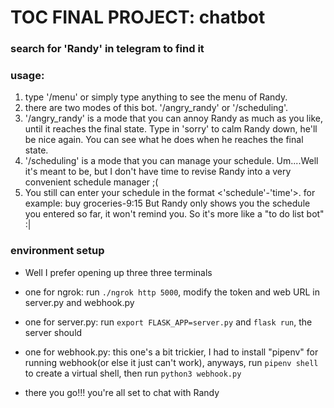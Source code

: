 # TOC FINAL PROJECT: chatbot

### search for 'Randy' in telegram to find it

### usage:
1.	type '/menu' or simply type anything to see the menu of Randy.
2.	there are two modes of this bot. '/angry_randy' or '/scheduling'.
3.	'/angry_randy' is a mode that you can annoy Randy as much as you like, until it reaches the final state. Type in 'sorry' to calm Randy down, he'll be nice again. You can see what he does when he reaches the final state.
4.	'/scheduling' is a mode that you can manage your schedule. Um....Well it's meant to be, but I don't have time to revise Randy into a very convenient schedule manager ;(
5.	You still can enter your schedule in the format <'schedule'-'time'>. 
	for example: buy groceries-9:15
	But Randy only shows you the schedule you entered so far, it won't remind you.
	So it's more like a "to do list bot" :|

### environment setup
*	Well I prefer opening up three three terminals
*	one for ngrok: run `./ngrok http 5000`, modify the token and web URL in server.py and webhook.py
*	one for server.py: run `export FLASK_APP=server.py` and  `flask run`, the server should
*	one for webhook.py: this one's a bit trickier, I had to install "pipenv" for running webhook(or else it just can't work), anyways, run `pipenv shell` to create a virtual shell, then run `python3 webhook.py`

*	there you go!!! you're all set to chat with Randy
